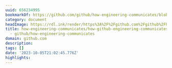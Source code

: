 ```yaml
---
uuid: 656234995
bookmarkOf: https://github.com/github/how-engineering-communicates/blob/main/how-github-engineering-communicates.md
category: document
headImage: https://rdl.ink/render/https%3A%2F%2Fgithub.com%2Fgithub%2Fhow-engineering-communicates%2Fblob%2Fmain%2Fhow-github-engineering-communicates.md
title: how-engineering-communicates/how-github-engineering-communicates.md at main
  · github/how-engineering-communicates
domain: github.com
description: 
tags: []
date: '2023-10-05T21:02:45.776Z'
highlights: 
---
```



